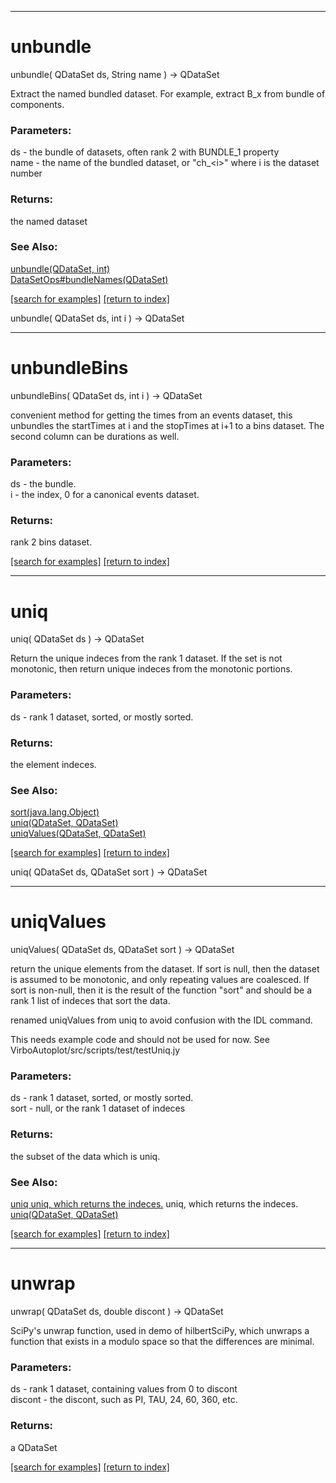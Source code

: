 ***
<a name="unbundle"></a>
# unbundle
unbundle( QDataSet ds, String name ) &rarr; QDataSet

Extract the named bundled dataset.  For example, extract B_x from bundle of components.

### Parameters:
ds - the bundle of datasets, often rank 2 with BUNDLE_1 property
<br>name - the name of the bundled dataset, or "ch_&lt;i&gt;" where i is the dataset number

### Returns:
the named dataset
### See Also:
<a href='Ops_u.md#unbundle'>unbundle(QDataSet, int)</a> <br>
<a href='DataSetOps_b.md#bundleNames'>DataSetOps#bundleNames(QDataSet)</a> <br>

<a href="https://github.com/autoplot/dev/search?q=unbundle&unscoped_q=unbundle">[search for examples]</a>
<a href="https://github.com/autoplot/documentation/blob/master/javadoc/index-all.md">[return to index]</a>

unbundle( QDataSet ds, int i ) &rarr; QDataSet<br>
***
<a name="unbundleBins"></a>
# unbundleBins
unbundleBins( QDataSet ds, int i ) &rarr; QDataSet

convenient method for getting the times from an events dataset, this
 unbundles the startTimes at i and the stopTimes at i+1 to a bins dataset.
 The second column can be durations as well.

### Parameters:
ds - the bundle.
<br>i - the index, 0 for a canonical events dataset.

### Returns:
rank 2 bins dataset.

<a href="https://github.com/autoplot/dev/search?q=unbundleBins&unscoped_q=unbundleBins">[search for examples]</a>
<a href="https://github.com/autoplot/documentation/blob/master/javadoc/index-all.md">[return to index]</a>

***
<a name="uniq"></a>
# uniq
uniq( QDataSet ds ) &rarr; QDataSet

Return the unique indeces from the rank 1 dataset.  If the 
 set is not monotonic, then return unique indeces from the monotonic
 portions.

### Parameters:
ds - rank 1 dataset, sorted, or mostly sorted.

### Returns:
the element indeces.
### See Also:
<a href='Ops_s.md#sort'>sort(java.lang.Object)</a> <br>
<a href='Ops_u.md#uniq'>uniq(QDataSet, QDataSet)</a> <br>
<a href='Ops_u.md#uniqValues'>uniqValues(QDataSet, QDataSet)</a> <br>

<a href="https://github.com/autoplot/dev/search?q=uniq&unscoped_q=uniq">[search for examples]</a>
<a href="https://github.com/autoplot/documentation/blob/master/javadoc/index-all.md">[return to index]</a>

uniq( QDataSet ds, QDataSet sort ) &rarr; QDataSet<br>
***
<a name="uniqValues"></a>
# uniqValues
uniqValues( QDataSet ds, QDataSet sort ) &rarr; QDataSet

return the unique elements from the dataset.  If sort is null, then
 the dataset is assumed to be monotonic, and only repeating values are
 coalesced.  If sort is non-null, then it is the result of the function
 "sort" and should be a rank 1 list of indeces that sort the data.

 renamed uniqValues from uniq to avoid confusion with the IDL command.

 This needs example code and should not be used for now.  See VirboAutoplot/src/scripts/test/testUniq.jy

### Parameters:
ds - rank 1 dataset, sorted, or mostly sorted.
<br>sort - null, or the rank 1 dataset of indeces

### Returns:
the subset of the data which is uniq.
### See Also:
<a href='Ops_u.md#uniq uniq, which returns the indeces.'>uniq uniq, which returns the indeces.</a> uniq, which returns the indeces.<br>
<a href='Ops_u.md#uniq'>uniq(QDataSet, QDataSet)</a> <br>

<a href="https://github.com/autoplot/dev/search?q=uniqValues&unscoped_q=uniqValues">[search for examples]</a>
<a href="https://github.com/autoplot/documentation/blob/master/javadoc/index-all.md">[return to index]</a>

***
<a name="unwrap"></a>
# unwrap
unwrap( QDataSet ds, double discont ) &rarr; QDataSet

SciPy's unwrap function, used in demo of hilbertSciPy, which unwraps
 a function that exists in a modulo space so that the differences are 
 minimal.

### Parameters:
ds - rank 1 dataset, containing values from 0 to discont
<br>discont - the discont, such as PI, TAU, 24, 60, 360, etc.

### Returns:
a QDataSet


<a href="https://github.com/autoplot/dev/search?q=unwrap&unscoped_q=unwrap">[search for examples]</a>
<a href="https://github.com/autoplot/documentation/blob/master/javadoc/index-all.md">[return to index]</a>

